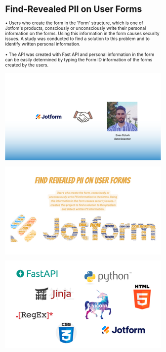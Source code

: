 # Find-Revealed PII on User Forms
• Users who create the form in the 'Form' structure, which is one of Jotfom's products, consciously or unconsciously write their personal information on the forms. Using this information in the form causes security issues. A study was conducted to find a solution to this problem and to identify written personal information.<br/><br/>
• The API was created with Fast API and personal information in the form can be easily determined by typing the Form ID information of the forms created by the users.<br/><br/>
![This is an image](https://github.com/enessoztrk/Find-Revealed-PII-on-User-Forms/blob/master/.idea/1.png?raw=true)<br/><br/>
![This is an image](https://github.com/enessoztrk/Find-Revealed-PII-on-User-Forms/blob/master/.idea/2.png?raw=true)<br/><br/>
![This is an image](https://github.com/enessoztrk/Find-Revealed-PII-on-User-Forms/blob/master/.idea/3.png?raw=true)<br/><br/>

